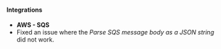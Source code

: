 
#### Integrations
- **AWS - SQS**
- Fixed an issue where the *Parse SQS message body as a JSON string* did not work.
